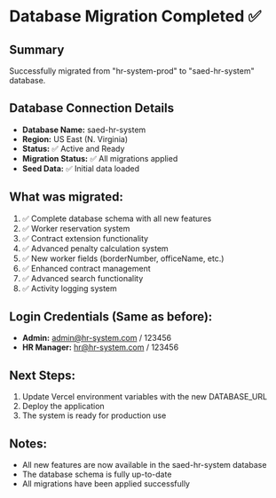 # Database Migration Completed ✅

## Summary
Successfully migrated from "hr-system-prod" to "saed-hr-system" database.

## Database Connection Details
- **Database Name:** saed-hr-system  
- **Region:** US East (N. Virginia)
- **Status:** ✅ Active and Ready
- **Migration Status:** ✅ All migrations applied
- **Seed Data:** ✅ Initial data loaded

## What was migrated:
1. ✅ Complete database schema with all new features
2. ✅ Worker reservation system
3. ✅ Contract extension functionality  
4. ✅ Advanced penalty calculation system
7. ✅ New worker fields (borderNumber, officeName, etc.)
8. ✅ Enhanced contract management
9. ✅ Advanced search functionality
10. ✅ Activity logging system

## Login Credentials (Same as before):
- **Admin:** admin@hr-system.com / 123456
- **HR Manager:** hr@hr-system.com / 123456

## Next Steps:
1. Update Vercel environment variables with the new DATABASE_URL
2. Deploy the application 
3. The system is ready for production use

## Notes:
- All new features are now available in the saed-hr-system database
- The database schema is fully up-to-date
- All migrations have been applied successfully